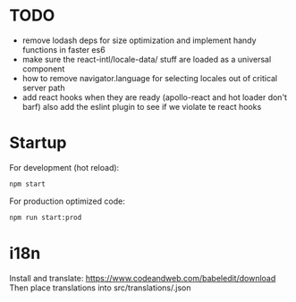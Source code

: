 # TODO

-   remove lodash deps for size optimization and implement handy functions in faster es6
-   make sure the react-intl/locale-data/<lang> stuff are loaded as a universal component
-   how to remove navigator.language for selecting locales out of critical server path
-   add react hooks when they are ready (apollo-react and hot loader don't barf) also add the eslint plugin to see if we violate te react hooks

# Startup

For development (hot reload):

```bash
npm start
```

For production optimized code:

```bash
npm run start:prod
```

# i18n

Install and translate:
https://www.codeandweb.com/babeledit/download
Then place translations into src/translations/<lang>.json
